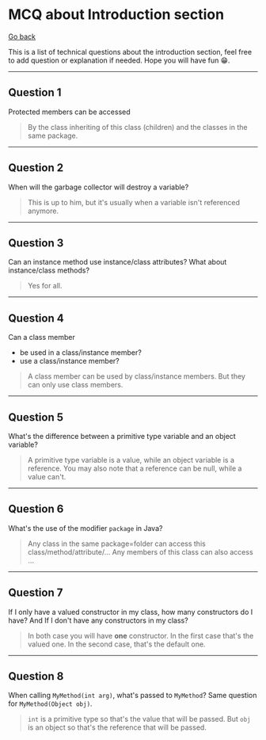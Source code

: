 # MCQ about Introduction section

[Go back](../index.md#vocabulary)

This is a list of technical questions about the introduction section, feel free to add question or explanation if needed. Hope you will have fun 😁.

<hr class="sl">

## Question 1

Protected members can be accessed

<blockquote class="spoiler">
By the class inheriting of this class (children) and the classes in the same package.
</blockquote>

<hr class="sr">

## Question 2

When will the garbage collector will destroy a variable?

<blockquote class="spoiler">
This is up to him, but it's usually when a variable isn't referenced anymore.
</blockquote>

<hr class="sl">

## Question 3

Can an instance method use instance/class attributes? What about instance/class methods?

<blockquote class="spoiler">
Yes for all.
</blockquote>

<hr class="sr">

## Question 4

Can a class member

* be used in a class/instance member?
* use a class/instance member?

<blockquote class="spoiler">
A class member can be used by class/instance members. But they can only use class members.
</blockquote>

<hr class="sl">

## Question 5

What's the difference between a primitive type variable and an object variable?

<blockquote class="spoiler">
A primitive type variable is a value, while an object variable is a reference. You may also note that a reference can be null, while a value can't.
</blockquote>

<hr class="sr">

## Question 6

What's the use of the modifier `package` in Java?

<blockquote class="spoiler">
Any class in the same package=folder can access this class/method/attribute/... Any members of this class can also access ...
</blockquote>

<hr class="sl">

## Question 7

If I only have a valued constructor in my class, how many constructors do I have? And If I don't have any constructors in my class?

<blockquote class="spoiler">
In both case you will have <b>one</b> constructor. In the first case that's the valued one. In the second case, that's the default one.
</blockquote>

<hr class="sr">

## Question 8

When calling `MyMethod(int arg)`, what's passed to `MyMethod`? Same question for `MyMethod(Object obj)`.

<blockquote class="spoiler">
<code>int</code> is a primitive type so that's the value that will be passed. But <code>obj</code> is an object so that's the reference that will be passed.
</blockquote>